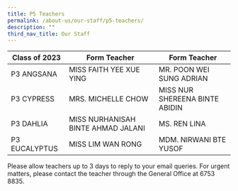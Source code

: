 ```yaml
---
title: P5 Teachers
permalink: /about-us/our-staff/p5-teachers/
description: ""
third_nav_title: Our Staff
---
```

| Class of 2023 | Form Teacher | Form Teacher |
| -------- | -------- | -------- |
| P3 ANGSANA    | MISS  FAITH YEE XUE YING   | MR. POON WEI SUNG ADRIAN     |
| P3 CYPRESS    | MRS. MICHELLE CHOW    | MISS  NUR SHEREENA BINTE ABIDIN   |
| P3 DAHLIA     | MISS NURHANISAH BINTE AHMAD JALANI     | MS. REN LINA     |
| P3 EUCALYPTUS    | MISS LIM WAN RONG     | MDM.  NIRWANI BTE YUSOF    |


Please allow teachers up to 3 days to reply to your email queries. 
For urgent matters, please contact the teacher through the General Office at 6753 8835.